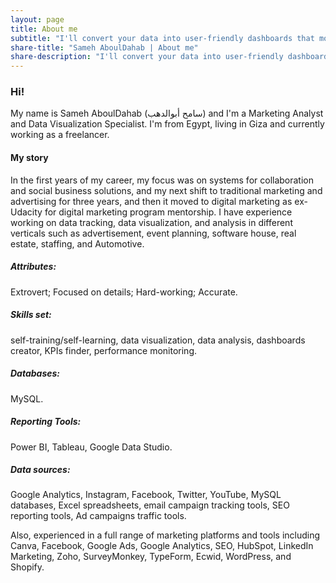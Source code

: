 ```yaml
---
layout: page
title: About me
subtitle: "I'll convert your data into user-friendly dashboards that monitor your data so you conclude results instantly"
share-title: "Sameh AboulDahab | About me"
share-description: "I'll convert your data into user-friendly dashboards that monitor your data so you conclude results instantly"
---
```


### Hi!

My name is Sameh AboulDahab (سامح أبوالدهب) and I'm a Marketing Analyst and Data Visualization Specialist. I'm from Egypt, living in Giza and currently working as a freelancer.

#### My story

  In the first years of my career, my focus was on systems for collaboration and social business solutions, and my next shift to traditional marketing and advertising for three years, and then it moved to digital marketing as ex-Udacity for digital marketing program mentorship.
I have experience working on data tracking, data visualization, and analysis in different verticals such as advertisement, event planning, software house, real estate, staffing, and Automotive. 

##### Attributes:
Extrovert;
Focused on details;
Hard-working;
Accurate.

##### Skills set: 
self-training/self-learning, data visualization, data analysis, dashboards creator, KPIs finder, performance monitoring.

##### Databases: 
MySQL.

##### Reporting Tools: 
Power BI, Tableau, Google Data Studio.

##### Data sources:
Google Analytics, Instagram, Facebook, Twitter, YouTube, MySQL databases, Excel spreadsheets, email campaign tracking tools, SEO reporting tools, Ad campaigns traffic tools.

 Also, experienced in a full range of marketing platforms and tools including Canva, Facebook, Google Ads, Google Analytics, SEO, HubSpot, LinkedIn Marketing, Zoho, SurveyMonkey, TypeForm, Ecwid, WordPress, and Shopify.
